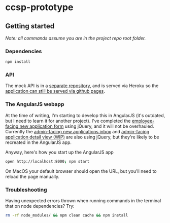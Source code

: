 # ccsp-prototype

## Getting started

_Note: all commands assume you are in the project repo root folder._

### Dependencies

```bash
npm install
```

### API

The mock API is in a [separate repository](https://github.mit.edu/jandw/ccsp-api), and is served via Heroku so the [application can still be served via github pages](https://github.mit.edu/pages/jandw/ccsp-prototype-ui/).

### The AngularJS webapp

At the time of writing, I'm starting to develop this in AngularJS (it's outdated, but I need to learn it for another project). I've completed the [employee-facing new application form](https://github.mit.edu/jandw/ccsp-prototype-ui/blob/b649b573de8bf97e7938c4ee75bdd545eae3286d/new-application.html) using jQuery, and it will not be overhauled. Currently the [admin-facing new applications inbox](https://github.mit.edu/jandw/ccsp-prototype-ui/blob/b649b573de8bf97e7938c4ee75bdd545eae3286d/admin-inbox.html) and [admin-facing application detail view (WIP)](https://github.mit.edu/jandw/ccsp-prototype-ui/blob/b649b573de8bf97e7938c4ee75bdd545eae3286d/admin-application.html) are also using jQuery, but they're likely to be recreated in the AngularJS app.

Anyway, here's how you start up the AngularJS app

```bash
open http://localhost:8000; npm start
```
On MacOS your default browser should open the URL, but you'll need to reload the page manually.

### Troubleshooting

Having unexpected errors thrown when running commands in the terminal that on node dependencies?
Try:

```bash
rm -rf node_modules/ && npm clean cache && npm install
```
